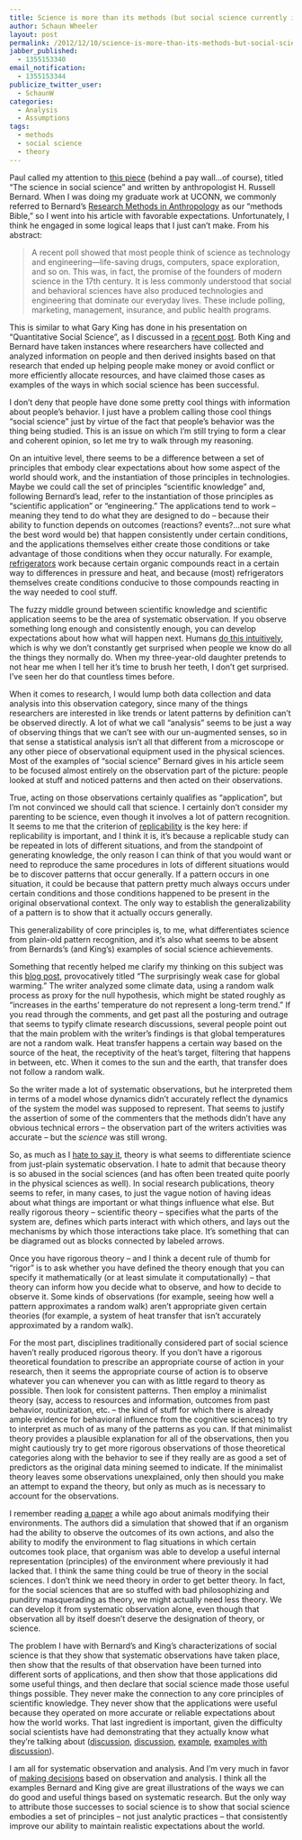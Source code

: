 ```yaml
---
title: Science is more than its methods (but social science currently isn’t)
author: Schaun Wheeler
layout: post
permalink: /2012/12/10/science-is-more-than-its-methods-but-social-science-currently-isnt/
jabber_published:
  - 1355153340
email_notification:
  - 1355153344
publicize_twitter_user:
  - SchaunW
categories:
  - Analysis
  - Assumptions
tags:
  - methods
  - social science
  - theory
---
```

Paul called my attention to [this piece][1] (behind a pay wall…of course), titled “The science in social science” and written by anthropologist H. Russell Bernard. When I was doing my graduate work at UCONN, we commonly referred to Bernard’s [Research Methods in Anthropology][2] as our “methods Bible,” so I went into his article with favorable expectations. Unfortunately, I think he engaged in some logical leaps that I just can’t make. From his abstract:<!--more-->

> A recent poll showed that most people think of science as technology and engineering—life-saving drugs, computers, space exploration, and so on. This was, in fact, the promise of the founders of modern science in the 17th century. It is less commonly understood that social and behavioral sciences have also produced technologies and engineering that dominate our everyday lives. These include polling, marketing, management, insurance, and public health programs.

This is similar to what Gary King has done in his presentation on “Quantitative Social Science”, as I discussed in a [recent post][3]. Both King and Bernard have taken instances where researchers have collected and analyzed information on people and then derived insights based on that research that ended up helping people make money or avoid conflict or more efficiently allocate resources, and have claimed those cases as examples of the ways in which social science has been successful.

I don’t deny that people have done some pretty cool things with information about people’s behavior. I just have a problem calling those cool things “social science” just by virtue of the fact that people’s behavior was the thing being studied. This is an issue on which I’m still trying to form a clear and coherent opinion, so let me try to walk through my reasoning.

On an intuitive level, there seems to be a difference between a set of principles that embody clear expectations about how some aspect of the world should work, and the instantiation of those principles in technologies. Maybe we could call the set of principles “scientific knowledge” and, following Bernard’s lead, refer to the instantiation of those principles as “scientific application” or “engineering.” The applications tend to work – meaning they tend to do what they are designed to do – because their ability to function depends on outcomes (reactions? events?&#8230;not sure what the best word would be) that happen consistently under certain conditions, and the applications themselves either create those conditions or take advantage of those conditions when they occur naturally. For example, [refrigerators][4] work because certain organic compounds react in a certain way to differences in pressure and heat, and because (most) refrigerators themselves create conditions conducive to those compounds reacting in the way needed to cool stuff.

The fuzzy middle ground between scientific knowledge and scientific application seems to be the area of systematic observation. If you observe something long enough and consistently enough, you can develop expectations about how what will happen next. Humans [do this intuitively][5], which is why we don’t constantly get surprised when people we know do all the things they normally do. When my three-year-old daughter pretends to not hear me when I tell her it’s time to brush her teeth, I don’t get surprised. I’ve seen her do that countless times before.

When it comes to research, I would lump both data collection and data analysis into this observation category, since many of the things researchers are interested in like trends or latent patterns by definition can’t be observed directly. A lot of what we call “analysis” seems to be just a way of observing things that we can’t see with our un-augmented senses, so in that sense a statistical analysis isn’t all that different from a microscope or any other piece of observational equipment used in the physical sciences. Most of the examples of “social science” Bernard gives in his article seem to be focused almost entirely on the observation part of the picture: people looked at stuff and noticed patterns and then acted on their observations.

True, acting on those observations certainly qualifies as “application”, but I’m not convinced we should call that science. I certainly don’t consider my parenting to be science, even though it involves a lot of pattern recognition. It seems to me that the criterion of [replicability][6] is the key here: if replicability is important, and I think it is, it’s because a replicable study can be repeated in lots of different situations, and from the standpoint of generating knowledge, the only reason I can think of that you would want or need to reproduce the same procedures in lots of different situations would be to discover patterns that occur generally. If a pattern occurs in one situation, it could be because that pattern pretty much always occurs under certain conditions and those conditions happened to be present in the original observational context. The only way to establish the generalizability of a pattern is to show that it actually occurs generally.

This generalizability of core principles is, to me, what differentiates science from plain-old pattern recognition, and it’s also what seems to be absent from Bernards’s (and King’s) examples of social science achievements.

Something that recently helped me clarify my thinking on this subject was this [blog post][7], provocatively titled “The surprisingly weak case for global warming.” The writer analyzed some climate data, using a random walk process as proxy for the null hypothesis, which might be stated roughly as “increases in the earths’ temperature do not represent a long-term trend.” If you read through the comments, and get past all the posturing and outrage that seems to typify climate research discussions, several people point out that the main problem with the writer’s findings is that global temperatures are not a random walk. Heat transfer happens a certain way based on the source of the heat, the receptivity of the heat’s target, filtering that happens in between, etc. When it comes to the sun and the earth, that transfer does not follow a random walk.

So the writer made a lot of systematic observations, but he interpreted them in terms of a model whose dynamics didn’t accurately reflect the dynamics of the system the model was supposed to represent. That seems to justify the assertion of some of the commenters that the methods didn’t have any obvious technical errors &#8211; the observation part of the writers activities was accurate – but the *science* was still wrong.

So, as much as I [hate to say it][8], theory is what seems to differentiate science from just-plain systematic observation. I hate to admit that because theory is so abused in the social sciences (and has often been treated quite poorly in the physical sciences as well). In social research publications, theory seems to refer, in many cases, to just the vague notion of having ideas about what things are important or what things influence what else. But really rigorous theory &#8211; scientific theory &#8211; specifies what the parts of the system are, defines which parts interact with which others, and lays out the mechanisms by which those interactions take place. It’s something that can be diagramed out as blocks connected by labeled arrows.

Once you have rigorous theory &#8211; and I think a decent rule of thumb for “rigor” is to ask whether you have defined the theory enough that you can specify it mathematically (or at least simulate it computationally) &#8211; that theory can inform how you decide what to observe, and how to decide to observe it. Some kinds of observations (for example, seeing how well a pattern approximates a random walk) aren’t appropriate given certain theories (for example, a system of heat transfer that isn’t accurately approximated by a random walk).

For the most part, disciplines traditionally considered part of social science haven’t really produced rigorous theory. If you don’t have a rigorous theoretical foundation to prescribe an appropriate course of action in your research, then it seems the appropriate course of action is to observe whatever you can whenever you can with as little regard to theory as possible. Then look for consistent patterns. Then employ a minimalist theory (say, access to resources and information, outcomes from past behavior, routinization, etc. – the kind of stuff for which there is already ample evidence for behavioral influence from the cognitive sciences) to try to interpret as much of as many of the patterns as you can. If that minimalist theory provides a plausible explanation for all of the observations, then you might cautiously try to get more rigorous observations of those theoretical categories along with the behavior to see if they really are as good a set of predictors as the original data mining seemed to indicate. If the minimalist theory leaves some observations unexplained, only then should you make an attempt to expand the theory, but only as much as is necessary to account for the observations.

I remember reading [a paper][9] a while ago about animals modifying their environments. The authors did a simulation that showed that if an organism had the ability to observe the outcomes of its own actions, and also the ability to modify the environment to flag situations in which certain outcomes took place, that organism was able to develop a useful internal representation (principles) of the environment where previously it had lacked that. I think the same thing could be true of theory in the social sciences. I don’t think we need theory in order to get better theory. In fact, for the social sciences that are so stuffed with bad philosophizing and punditry masquerading as theory, we might actually need less theory. We can develop it from systematic observation alone, even though that observation all by itself doesn’t deserve the designation of theory, or science.

The problem I have with Bernard’s and King’s characterizations of social science is that they show that systematic observations have taken place, then show that the results of that observation have been turned into different sorts of applications, and then show that those applications did some useful things, and then declare that social science made those useful things possible. They never make the connection to any core principles of scientific knowledge. They never show that the applications were useful because they operated on more accurate or reliable expectations about how the world works. That last ingredient is important, given the difficulty social scientists have had demonstrating that they actually know what they’re talking about ([discussion][10], [discussion][11], [example][12], [examples with discussion][13]).

I am all for systematic observation and analysis. And I’m very much in favor of [making decisions][14] based on observation and analysis. I think all the examples Bernard and King give are great illustrations of the ways we can do good and useful things based on systematic research. But the only way to attribute those successes to social science is to show that social science embodies a set of principles – not just analytic practices &#8211; that consistently improve our ability to maintain realistic expectations about the world.

 [1]: http://www.pnas.org/content/early/2012/11/29/1218054109.abstract?sid=000a8486-8488-411b-9757-50cce7524a92
 [2]: http://www.amazon.com/Research-Methods-Anthropology-Qualitative-Quantitative/dp/0759108684/ref=sr_1_4?s=books&ie=UTF8&qid=1354899394&sr=1-4
 [3]: http://housesofstones.github.io/2012/10/04/social-scientists-sometimes-have-kind-of-a-weird-view-of-their-own-relevance/
 [4]: http://en.wikipedia.org/wiki/Refrigeration#Cyclic_refrigeration
 [5]: http://www.pnas.org/content/107/32/14431.full
 [6]: http://housesofstones.github.io/2012/05/09/the-qualitativequantitative-divide-is-sort-of-useless-focus-on-replicability-instead/
 [7]: http://www.statisticsblog.com/2012/12/the-surprisingly-weak-case-for-global-warming/
 [8]: http://housesofstones.github.io/2012/02/27/my-problematic-relationship-with-theory/
 [9]: http://groups.lis.illinois.edu/amag/langevgroup/localpapers/origins-of-epistemic-structures-ab-2007.pdf
 [10]: http://housesofstones.github.io/2012/03/12/analytic-modesty-in-the-face-of-poor-performance/
 [11]: http://opinionator.blogs.nytimes.com/2012/05/17/how-reliable-are-the-social-sciences/
 [12]: http://www.nature.com/polopoly_fs/7.6716.1349271308!/suppinfoFile/Kahneman%20Letter.pdf
 [13]: http://pps.sagepub.com/content/current
 [14]: http://housesofstones.github.io/2012/11/13/big-data-of-all-sizes-how-to-turn-a-regular-organization-into-a-data-driven-organization/